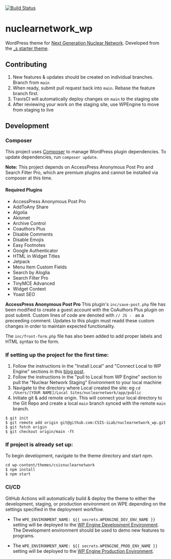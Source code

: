 [![Build Status](https://travis-ci.org/CSIS-iLab/nuclearnetwork_wp.svg?branch=master)](https://travis-ci.org/CSIS-iLab/nuclearnetwork_wp)

# nuclearnetwork_wp

WordPress theme for [Next Generation Nuclear Network](https://nuclearnetwork.csis.org). Developed from the [\_s starter theme](http://underscores.me).

## Contributing

1. New features & updates should be created on individual branches. Branch from `main`
2. When ready, submit pull request back into `main`. Rebase the feature branch first.
3. TravisCI will automatically deploy changes on `main` to the staging site
4. After reviewing your work on the staging site, use WPEngine to move from staging to live

## Development

### Composer

This project uses [Composer](https://getcomposer.org/) to manage WordPress plugin dependencies.
To update dependencies, run `composer update`.

**Note:** This project depends on AccessPress Anonymous Post Pro and Search Filter Pro, which are premium plugins and cannot be installed via composer at this time.

#### Required Plugins

- AccessPress Anonymous Post Pro
- AddToAny Share
- Algolia
- Akismet
- Archive Control
- Coauthors Plus
- Disable Comments
- Disable Emojis
- Easy Footnotes
- Google Authenticator
- HTML in Widget Titles
- Jetpack
- Menu Item Custom Fields
- Search by Aloglia
- Search Filter Pro
- TinyMCE Advanced
- Widget Context
- Yoast SEO

**AccessPress Anonymous Post Pro**
This plugin's `inc/save-post.php` file has been modified to create a guest account with the CoAuthors Plus plugin on post submit. Custom lines of code are denoted with `// JS - ` as a preceeding comment. Updates to this plugin must readd these custom changes in order to maintain expected functionality.

The `inc/front-form.php` file has also been added to add proper labels and HTML syntax to the form.

### If setting up the project for the first time:

1. Follow the instructions in the "Install Local" and "Connect Local to WP Engine" sections in this [blog post](https://wpengine.com/support/local/).
2. Follow the instructions in the "pull to Local from WP Engine" section to pull the "Nuclear Network Staging" Environment to your local machine
3. Navigate to the directory where Local created the site: eg `cd /Users/[YOUR NAME]/Local Sites/nuclearnetwork/app/public`
4. Initiate git & add remote origin. This will connect your local directory to the Git Repo and create a local `main` branch synced with the remote `main` branch.

```shell
$ git init
$ git remote add origin git@github.com:CSIS-iLab/nuclearnetwork_wp.git
$ git fetch origin
$ git checkout origin/main -ft
```

### If project is already set up:

To begin development, navigate to the theme directory and start npm.

```shell
cd wp-content/themes/csisnuclearnetwork
$ npm install
$ npm start
```

### CI/CD

GitHub Actions will automatically build & deploy the theme to either the development, staging, or production environment on WPE depending on the settings specified in the deployment workflow.

- The `WPE_ENVIRONMENT_NAME: ${{ secrets.WPENGINE_DEV_ENV_NAME }}` setting will be deployed to the [WP Engine Development Environment](https://csisngnndev.wpengine.com/). The Development environment should be used to demo new features to programs.

- The `WPE_ENVIRONMENT_NAME: ${{ secrets.WPENGINE_PROD_ENV_NAME }}` setting will be deployed to the [WP Engine Production Environment](http://nuclearnetwork.wpengine.com/).
